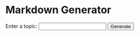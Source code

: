 <!DOCTYPE html>
<html>
  <head>
    <title>Markdown Generator</title>
    <script src="https://cdn.jsdelivr.net/npm/marked/marked.min.js"></script>
  </head>
  <body>
    <h1>Markdown Generator</h1>
    <form id="topic-form">
      <label for="topic">Enter a topic:</label>
      <input type="text" id="topic" name="topic" />
      <button type="submit">Generate</button>
    </form>
    <div id="result"></div>
    <script>
      document.getElementById("topic-form").addEventListener("submit", async function (event) {
        event.preventDefault();
        const topic = document.getElementById("topic").value;
        const resultDiv = document.getElementById("result");

        try {
          const response = await fetch(`https://localhost:443/generate`, {
            method: 'POST',
            headers: { 'Content-Type': 'application/json' },
            body: JSON.stringify({ topic }),
          });

          if (!response.ok) {
            throw new Error('Network response was not ok');
          }

          const reader = response.body.getReader();
          const decoder = new TextDecoder('utf-8');
          let fullText = '';
          let sources = '';
          let chatId = '';

          while (true) {
            const { done, value } = await reader.read();
            if (done) break;
            const chunk = decoder.decode(value);

            try {
              const parsed = JSON.parse(chunk);
              if (parsed.type === 'text') {
                fullText += parsed.content;
                resultDiv.innerHTML = marked.parse(fullText);
              } else if (parsed.type === 'sources') {
                sources = parsed.content;
              } else if (parsed.type === 'chatId') {
                chatId = parsed.content;
              }
            } catch (e) {
              console.error('Failed to parse chunk:', chunk, e);
            }
          }

          // Format and display sources and chatId
          if (sources) {
            console.log('Sources:', sources);
            // You can update your UI to show sources here
          }

          if (chatId) {
            console.log('Chat ID:', chatId);
            // You can update your UI to show chatId here
          }
        } catch (error) {
          console.error('Error:', error);
        }
      });
    </script>
  </body>
</html>
